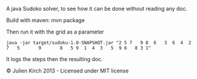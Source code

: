 A java Sudoko solver, to see how it can be done without reading any doc.

Build with maven:
    mvn package

Then run it with the grid as a parameter

    java -jar target/sudoku-1.0-SNAPSHOT.jar "2 5 7   9 8  6   3  6  4  2 7   5       9       8   5 9  1  4  3   5  9 6   8 3 1"

It logs the steps then the resulting doc.

© Julien Kirch 2013 - Licensed under MIT license